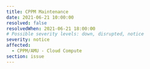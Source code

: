 ```yaml
---
title: CPPM Maintenance
date: 2021-06-21 10:00:00
resolved: false
resolvedWhen: 2021-06-21 18:00:00
# Possible severity levels: down, disrupted, notice
severity: notice
affected:
  - CPPM/AMU - Cloud Compute
section: issue
---
```


